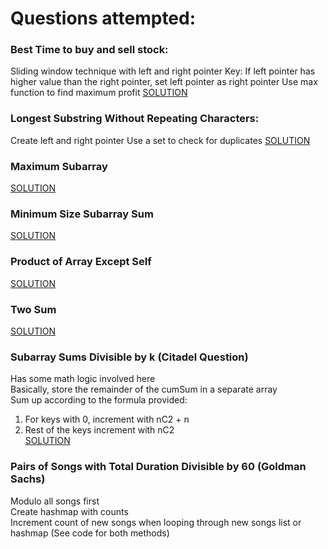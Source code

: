 # Questions attempted:

### Best Time to buy and sell stock:
Sliding window technique with left and right pointer
Key: If left pointer has higher value than the right pointer, set left pointer as right pointer
Use max function to find maximum profit
[SOLUTION](https://www.youtube.com/watch?v=1pkOgXD63yU)

### Longest Substring Without Repeating Characters:
Create left and right pointer
Use a set to check for duplicates
[SOLUTION](https://www.youtube.com/watch?v=wiGpQwVHdE0)

### Maximum Subarray
[SOLUTION](https://www.youtube.com/watch?v=5WZl3MMT0Eg)

### Minimum Size Subarray Sum
[SOLUTION](https://www.youtube.com/watch?v=aYqYMIqZx5s)


### Product of Array Except Self
[SOLUTION](https://www.youtube.com/watch?v=bNvIQI2wAjk)

### Two Sum
[SOLUTION](https://www.youtube.com/watch?v=KLlXCFG5TnA)

### Subarray Sums Divisible by k (Citadel Question)
Has some math logic involved here <br />
Basically, store the remainder of the cumSum in a separate array <br />
Sum up according to the formula provided: <br />
1) For keys with 0, increment with nC2 + n <br />
2) Rest of the keys increment with nC2 <br />
[SOLUTION](https://www.youtube.com/watch?v=u9m-hnlcydk)

### Pairs of Songs with Total Duration Divisible by 60 (Goldman Sachs)
Modulo all songs first <br />
Create hashmap with counts <br />
Increment count of new songs when looping through new songs list or hashmap (See code for both methods) <br />

